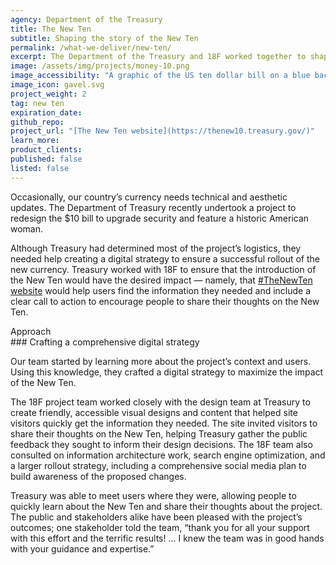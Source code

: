 ```yaml
---
agency: Department of the Treasury
title: The New Ten
subtitle: Shaping the story of the New Ten
permalink: /what-we-deliver/new-ten/
excerpt: The Department of the Treasury and 18F worked together to shape the story around the new ten dollar bill.
image: /assets/img/projects/money-10.png
image_accessibility: "A graphic of the US ten dollar bill on a blue background"
image_icon: gavel.svg
project_weight: 2
tag: new ten
expiration_date:
github_repo:
project_url: "[The New Ten website](https://thenew10.treasury.gov/)"
learn_more:
product_clients:
published: false
listed: false
---
```


Occasionally, our country’s currency needs technical and aesthetic
updates. The Department of Treasury recently undertook a project to
redesign the $10 bill to upgrade security and feature a historic
American woman.

Although Treasury had determined most of the project’s logistics, they
needed help creating a digital strategy to ensure a successful rollout
of the new currency. Treasury worked with 18F to ensure that the
introduction of the New Ten would have the desired impact — namely, that
[#TheNewTen website](https://thenew10.treasury.gov/) would help users
find the information they needed and include a clear call to action to
encourage people to share their thoughts on the New Ten.

<div class="small-caps">Approach</div>
### Crafting a comprehensive digital strategy

Our team started by learning more about the project’s context and users.
Using this knowledge, they crafted a digital strategy to maximize the
impact of the New Ten.

The 18F project team worked closely with the design team at Treasury to
create friendly, accessible visual designs and content that helped site
visitors quickly get the information they needed. The site invited
visitors to share their thoughts on the New Ten, helping Treasury gather
the public feedback they sought to inform their design decisions. The
18F team also consulted on information architecture work, search engine
optimization, and a larger rollout strategy, including a comprehensive
social media plan to build awareness of the proposed changes.

Treasury was able to meet users where they were, allowing people to
quickly learn about the New Ten and share their thoughts about the
project. The public and stakeholders alike have been pleased with the
project’s outcomes; one stakeholder told the team, “thank you for all
your support with this effort and the terrific results! … I knew the
team was in good hands with your guidance and expertise.”
